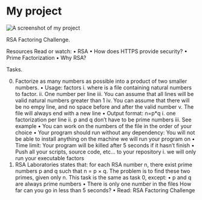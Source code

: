 # My project

![A screenshot of my project](https://imgs.search.brave.com/ZnIE7mRoD0STmtQDvyfN-GsffwpuxhlPFC8NZWwy_to/rs:fit:838:225:1/g:ce/aHR0cHM6Ly90c2U0/Lm1tLmJpbmcubmV0/L3RoP2lkPU9JUC4t/bUwyb0ZFRWJxd0Mw/cDUtY2xiZ3d3SGFF/TSZwaWQ9QXBp)


RSA Factoring Challenge.

Resources
Read or watch:
•	RSA
•	How does HTTPS provide security?
•	Prime Factorization
•	Why RSA?

Tasks.

0.	Factorize as many numbers as possible into a product of two smaller numbers.
•	Usage: factors <file>
i.	where <file> is a file containing natural numbers to factor.
ii.	One number per line
iii.	You can assume that all lines will be valid natural numbers greater than 1
iv.	You can assume that there will be no empy line, and no space before and after the valid number
v.	The file will always end with a new line
•	Output format: n=p*q
i.	one factorization per line
ii.	p and q don’t have to be prime numbers
iii.	See example
•	You can work on the numbers of the file in the order of your choice
•	Your program should run without any dependency: You will not be able to install anything on the machine we will run your program on
•	Time limit: Your program will be killed after 5 seconds if it hasn’t finish
•	Push all your scripts, source code, etc… to your repository
i.	we will only run your executable factors
1.	RSA Laboratories states that: for each RSA number n, there exist prime numbers p and q such that
n = p × q. The problem is to find these two primes, given only n.
This task is the same as task 0, except:
•	p and q are always prime numbers
•	There is only one number in the files
How far can you go in less than 5 seconds?
•	Read: RSA Factoring Challenge




